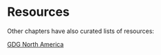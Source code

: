 # Resources

Other chapters have also curated lists of resources:

[GDG North America](https://github.com/GDGNorthAmerica/info-and-resources/wiki/Resources)
